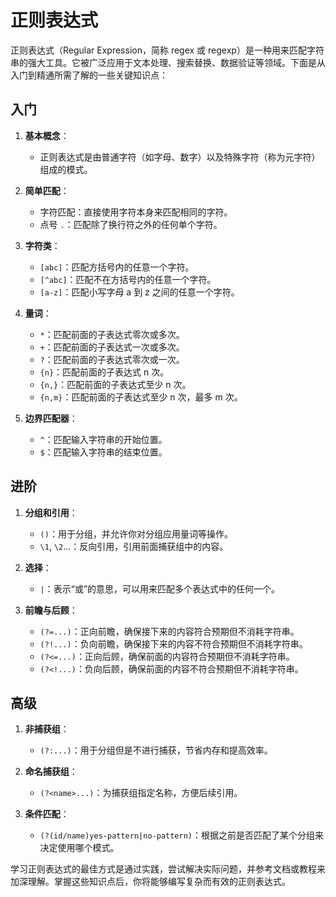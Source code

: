 # 正则表达式

正则表达式（Regular Expression，简称 regex 或 regexp）是一种用来匹配字符串的强大工具。它被广泛应用于文本处理、搜索替换、数据验证等领域。下面是从入门到精通所需了解的一些关键知识点：

## 入门

1. **基本概念**：
   - 正则表达式是由普通字符（如字母、数字）以及特殊字符（称为元字符）组成的模式。
2. **简单匹配**：

   - 字符匹配：直接使用字符本身来匹配相同的字符。
   - 点号 `.`：匹配除了换行符之外的任何单个字符。

3. **字符类**：

   - `[abc]`：匹配方括号内的任意一个字符。
   - `[^abc]`：匹配不在方括号内的任意一个字符。
   - `[a-z]`：匹配小写字母 a 到 z 之间的任意一个字符。

4. **量词**：

   - `*`：匹配前面的子表达式零次或多次。
   - `+`：匹配前面的子表达式一次或多次。
   - `?`：匹配前面的子表达式零次或一次。
   - `{n}`：匹配前面的子表达式 n 次。
   - `{n,}`：匹配前面的子表达式至少 n 次。
   - `{n,m}`：匹配前面的子表达式至少 n 次，最多 m 次。

5. **边界匹配器**：
   - `^`：匹配输入字符串的开始位置。
   - `$`：匹配输入字符串的结束位置。

## 进阶

1. **分组和引用**：

   - `()`：用于分组，并允许你对分组应用量词等操作。
   - `\1`, `\2`...：反向引用，引用前面捕获组中的内容。

2. **选择**：

   - `|`：表示“或”的意思，可以用来匹配多个表达式中的任何一个。

3. **前瞻与后顾**：
   - `(?=...)`：正向前瞻，确保接下来的内容符合预期但不消耗字符串。
   - `(?!...)`：负向前瞻，确保接下来的内容不符合预期但不消耗字符串。
   - `(?<=...)`：正向后顾，确保前面的内容符合预期但不消耗字符串。
   - `(?<!...)`：负向后顾，确保前面的内容不符合预期但不消耗字符串。

## 高级

1. **非捕获组**：

   - `(?:...)`：用于分组但是不进行捕获，节省内存和提高效率。

2. **命名捕获组**：

   - `(?<name>...)`：为捕获组指定名称，方便后续引用。

3. **条件匹配**：
   - `(?(id/name)yes-pattern|no-pattern)`：根据之前是否匹配了某个分组来决定使用哪个模式。

学习正则表达式的最佳方式是通过实践，尝试解决实际问题，并参考文档或教程来加深理解。掌握这些知识点后，你将能够编写复杂而有效的正则表达式。
